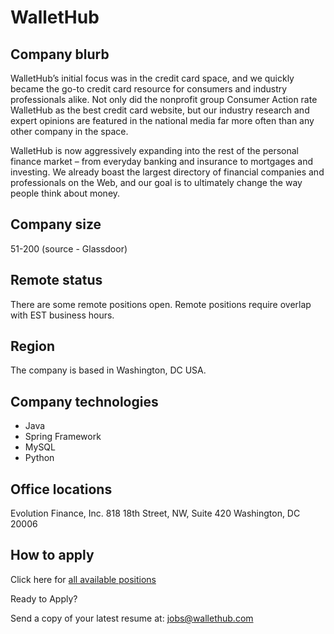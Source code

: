 # WalletHub

## Company blurb

WalletHub’s initial focus was in the credit card space, and we quickly became the go-to credit card resource for consumers and industry professionals alike. Not only did the nonprofit group Consumer Action rate WalletHub as the best credit card website, but our industry research and expert opinions are featured in the national media far more often than any other company in the space.

WalletHub is now aggressively expanding into the rest of the personal finance market – from everyday banking and insurance to mortgages and investing. We already boast the largest directory of financial companies and professionals on the Web, and our goal is to ultimately change the way people think about money.

## Company size

51-200 (source - Glassdoor)

## Remote status

There are some remote positions open. Remote positions require overlap with EST business hours.

## Region

The company is based in Washington, DC USA.

## Company technologies

- Java
- Spring Framework
- MySQL
- Python

## Office locations

Evolution Finance, Inc.
818 18th Street, NW, Suite 420
Washington, DC 20006

## How to apply

Click here for [all available positions](https://wallethub.com/jobs/)

Ready to Apply?

Send a copy of your latest resume at: jobs@wallethub.com
